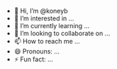 - 👋 Hi, I’m @koneyb
- 👀 I’m interested in ...
- 🌱 I’m currently learning ...
- 💞️ I’m looking to collaborate on ...
- 📫 How to reach me ...
- 😄 Pronouns: ...
- ⚡ Fun fact: ...

<!---
koneyb/koneyb is a ✨ special ✨ repository because its `README.md` (this file) appears on your GitHub profile.
You can click the Preview link to take a look at your changes.
--->

